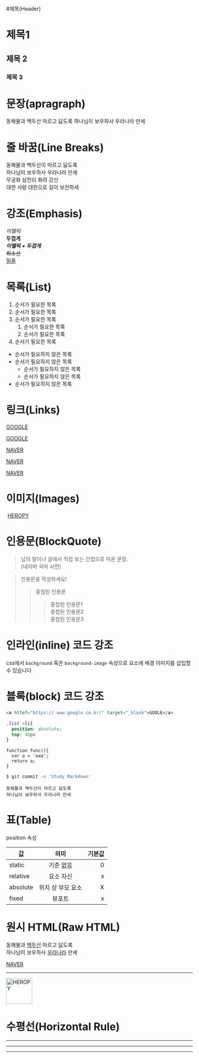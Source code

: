 #제목(Header)

# 제목1
## 제목 2
### 제목 3

# 문장(apragraph)

동해물과 백두산 마르고 닳도록
하나님이 보우하사  우라나라 만세

# 줄 바꿈(Line Breaks)

동해물과 백두산이 마르고 닳도록  
하나님이 보우하사 우라나라 만세  
무궁화 삼천리 화려 강산<br />
대한 사람 대한으로 길이 보전하세

# 강조(Emphasis)

_이텔릭_  
**두껍게**  
**_이텔릭 + 두껍게_**  
~~취소선~~  
<u>밀줄</u>  

# 목록(List)

1. 순서가 필요한 목록
1. 순서가 필요한 목록
1. 순서가 필요한 목록
    1. 순서가 필요한 목록
    1. 순서가 필요한 목록
1. 순서가 필요한 목록

- 순서가 필요하지 않은 목록
- 순서가 필요하지 않은 목록
  - 순서가 필요하지 않은 목록
  - 순서가 필요하지 않은 목록
- 순서가 필요하지 않은 목록

# 링크(Links)

<a href="http://google.com">GOOGLE</a>

[GOOGLE](http://google.com)

<a href="https://naver.com" title="네이버로이동">NAVER</a>

[NAVER](https://naver.com "네이버로 이동!")

<a href="https://naver.com" title="네이버로이동" target="_blank">NAVER</a>

# 이미지(Images)
![]()
[HEROPY](https://heropy.blog/css/images/logo.png)

# 인용문(BlockQuote)

> 남의 말이나 글에서 직접 또는 간접으로 따온 문장.  
> (네이버 국어 사전)

> 인용문을 작성하세요!
>>중첩된 인용문  
>>>중첩된 인용문1  
>>>중첩된 인용문2  
>>>중첩된 인용문3  


# 인라인(inline) 코드 강조

css에서 `background` 혹은 `background-image` 속성으로 요소에 배경 이미지를 삽입할 수 있습니다 

# 블록(block) 코드 강조

```html
<a httef="https:// www.google.co.kr/" target="_blank">GOOLE</a>
```

```css
.list >li{
  position: absolute;
  top: 40px
}
```

```javascipt
function func(){
  var a = 'aaa';
  return a;
}
```

```bash
$ git commit -m 'Study Markdown'
```

```plaintext
동해물과 백두산이 마르고 닳도록
하나님이 보우하사 우리나라 만세
```

# 표(Table)

position 속성

값 | 의미 | 기본값
--|:--:|--:
static | 기준 없음 | 0
relative | 요소 자신 | x
absolute | 위치 상 부모 요소 | X
fixed | 뷰포트 | x

# 원시 HTML(Raw HTML)

동해물과 <u>백두산</u> 마르고 닳도록</br>
하나님이 보우하사  <span style="text-decoration: underline;">우라나라</span> 만세

<a href="https://naver.com" title="네이버로이동" target="_blank">NAVER</a>
___

<img width="70" src="https://heropy.blog/css/images/logo.png" alt="HEROPY" />

# 수평선(Horizontal Rule)

---

***

___